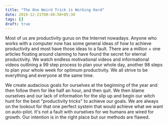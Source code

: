 ```yaml
---
title: "The One Weird Trick is Working Hard"
date: 2019-12-21T08:49:58+05:30
tags: []
draft: true
---
```


Most of us are productivity gurus on the Internet nowadays. Anyone who works with a computer now has some general ideas of how to achieve productivity and most have those ideas to a fault.  There are a million + one articles floating around claiming to have found the secret for eternal productivity. We watch endless motivational videos and informational videos outlining a 99 step process to plan your whole day, another 98 steps to plan your whole week for optimum productivity. We all strive to be everything and everyone at the same time.

We create audacious goals for ourselves at the beginning of the year and then follow them for like half an hour, and then quit. We then blame ourselves and our lack of information for the slip up and begin our witch hunt for the best "productivity tricks" to achieve our goals. We are always on the lookout for that one perfect system that would achieve what we want on auto-pilot. It's not a fault with ourselves for we humans are wired for growth. Our intention is in the right place but our methods are flawed.
